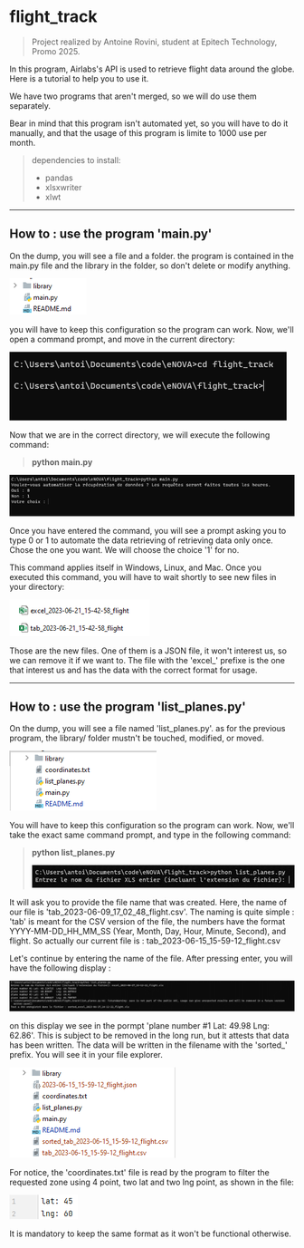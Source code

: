 # flight_track

> Project realized by Antoine Rovini, student at Epitech Technology, Promo 2025.

In this program, Airlabs's API is used to retrieve flight data around the globe. Here is a tutorial to help you to use
it.

We have two programs that aren't merged, so we will do use them separately.

Bear in mind that this program isn't automated yet, so you will have to do it manually, and that the usage of this
program is limite to 1000 use per month.

> dependencies to install:
> 
>- pandas
>- xlsxwriter
>- xlwt

-------------

## How to : use the program 'main.py'

On the dump, you will see a file and a folder. the program is contained in the main.py file and the library in the
folder, so don't delete or modify anything.

![img.png](library/readme/img.png)

you will have to keep this configuration so the program can work.
Now, we'll open a command prompt, and move in the current directory:

![img_1.png](library/readme/img_1.png)

Now that we are in the correct directory, we will execute the following command:
> **python main.py**

![img.png](library/readme/rftfbh.png)

Once you have entered the command, you will see a prompt asking you to type 0 or 1 to automate the data retrieving of
retrieving data only once. Chose the one you want. We will choose the choice '1' for no.

This command applies itself in Windows, Linux, and Mac.
Once you executed this command, you will have to wait shortly to see new files in your directory:

![img_1.png](library/readme/zefvh.png)

Those are the new files. One of them is a JSON file, it won't interest us, so we can remove it if we want to. The file
with the 'excel_' prefixe is the one that interest us and has the data with the correct format for usage.

------------

## How to : use the program 'list_planes.py'

On the dump, you will see a file named 'list_planes.py'. as for the previous program, the library/ folder mustn't be
touched, modified, or moved.


![img.png](library/readme/rfcvhytf.png)

You will have to keep this configuration so the program can work. Now, we'll take the exact same command prompt, and
type in the following command:
> **python list_planes.py**
> 
> ![img.png](library/readme/ascvbhg.png)

It will ask you to provide the file name that was created. Here, the name of our file is
'tab_2023-06-09_17_02_48_flight.csv'. The naming is quite simple : 'tab' is meant for the CSV version of the file, the
numbers have the format YYYY-MM-DD_HH_MM_SS (Year, Month, Day, Hour, Minute, Second), and flight.
So actually our current file is : tab_2023-06-15_15-59-12_flight.csv

Let's continue by entering the name of the file.
After pressing enter, you will have the following display : 

![img_1.png](library/readme/aqwxcvbn,.png)

on this display we see in the pormpt 'plane number #1 Lat: 49.98      Lng: 62.86'. This is subject to be removed in the
long run, but it attests that data has been written. The data will be written in the filename with the 'sorted_' prefix.
You will see it in your file explorer.

![img.png](library/readme/ergx.png)

For notice, the 'coordinates.txt' file is read by the program to filter the requested zone using 4 point, two lat and
two lng point, as shown in the file:

![img.png](library/readme/asdvbn.png)

It is mandatory to keep the same format as it won't be functional otherwise.